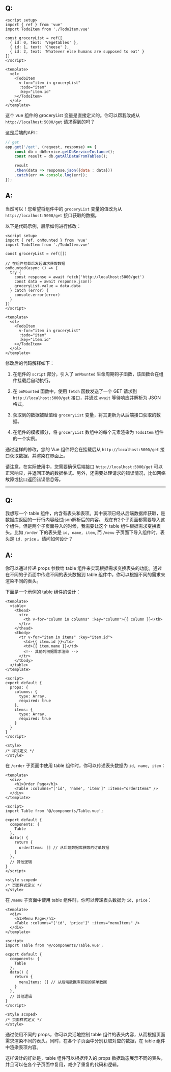 ## Q:

```vue
<script setup>
import { ref } from 'vue'
import TodoItem from './TodoItem.vue'

const groceryList = ref([
  { id: 0, text: 'Vegetables' },
  { id: 1, text: 'Cheese' },
  { id: 2, text: 'Whatever else humans are supposed to eat' }
])
</script>

<template>
  <ol>
    <TodoItem
      v-for="item in groceryList"
      :todo="item"
      :key="item.id"
    ></TodoItem>
  </ol>
</template>
```

这个 vue 组件的 groceryList 变量是直接定义的。你可以帮我改成从 `http://localhost:5000/get` 请求得到的吗？

这是后端的API：

```js
// get
app.get('/get', (request, response) => {
    const db = dbService.getDbServiceInstance();
    const result = db.getAllDataFromTables();

    result
    .then(data => response.json({data : data}))
    .catch(err => console.log(err));
});
```

## A:

当然可以！您希望将组件中的 `groceryList` 变量的值改为从 `http://localhost:5000/get` 接口获取的数据。

以下是代码示例，展示如何进行修改：

```vue
<script setup>
import { ref, onMounted } from 'vue'
import TodoItem from './TodoItem.vue'

const groceryList = ref([])

// 在组件挂载后发起请求获取数据
onMounted(async () => {
  try {
    const response = await fetch('http://localhost:5000/get')
    const data = await response.json()
    groceryList.value = data.data
  } catch (error) {
    console.error(error)
  }
})
</script>

<template>
  <ol>
    <TodoItem
      v-for="item in groceryList"
      :todo="item"
      :key="item.id"
    ></TodoItem>
  </ol>
</template>
```

修改后的代码解释如下：

1. 在组件的 `script` 部分，引入了 `onMounted` 生命周期钩子函数，该函数会在组件挂载后自动执行。

2. 在 `onMounted` 函数中，使用 `fetch` 函数发送了一个 GET 请求到 `http://localhost:5000/get` 接口，并通过 `await` 等待响应并解析为 JSON 格式。

3. 获取到的数据被赋值给 `groceryList` 变量，将其更新为从后端接口获取的数据。

4. 在组件的模板部分，将 `groceryList` 数组中的每个元素渲染为 `TodoItem` 组件的一个实例。

通过这样的修改，您的 Vue 组件将会在挂载后从 `http://localhost:5000/get` 接口获取数据，并渲染在界面上。

请注意，在实际使用中，您需要确保后端接口 `http://localhost:5000/get` 可以正常响应，并返回正确的数据格式。另外，还需要处理请求的错误情况，比如网络故障或接口返回错误信息等。

---

## Q:

我想写一个 table 组件，内含有表头和表项。其中表项已经从后端数据库获取，是数据库返回的一行行内容经过json解析后的内容。
现在有2个子页面都需要导入这个组件，但是两个子页面导入的时候，我需要让这个 table 组件根据需求变换表头。比如 `/order` 下的表头是 `id, name, item`, 而 `/menu` 子页面下导入组件时，表头是 `id, price` 。请问如何设计？

## A:

你可以通过传递 props 参数给 table 组件来实现根据需求变换表头的功能。通过在不同的子页面中传递不同的表头数据到 table 组件中，你可以根据不同的需求来渲染不同的表头。

下面是一个示例的 table 组件的设计：

```vue
<template>
  <table>
    <thead>
      <tr>
        <th v-for="column in columns" :key="column">{{ column }}</th>
      </tr>
    </thead>
    <tbody>
      <tr v-for="item in items" :key="item.id">
        <td>{{ item.id }}</td>
        <td>{{ item.name }}</td>
        <!-- 其他列根据需求渲染 -->
      </tr>
    </tbody>
  </table>
</template>

<script>
export default {
  props: {
    columns: {
      type: Array,
      required: true
    },
    items: {
      type: Array,
      required: true
    }
  }
}
</script>

<style>
/* 样式定义 */
</style>
```

在 `/order` 子页面中使用 table 组件时，你可以传递表头数据为 `id, name, item`：

```vue
<template>
  <div>
    <h1>Order Page</h1>
    <Table :columns="['id', 'name', 'item']" :items="orderItems" />
  </div>
</template>

<script>
import Table from '@/components/Table.vue';

export default {
  components: {
    Table
  },
  data() {
    return {
      orderItems: [] // 从后端数据库获取的订单数据
    }
  },
  // 其他逻辑
}
</script>

<style scoped>
/* 页面样式定义 */
</style>
```

在 `/menu` 子页面中使用 table 组件时，你可以传递表头数据为 `id, price`：

```vue
<template>
  <div>
    <h1>Menu Page</h1>
    <Table :columns="['id', 'price']" :items="menuItems" />
  </div>
</template>

<script>
import Table from '@/components/Table.vue';

export default {
  components: {
    Table
  },
  data() {
    return {
      menuItems: [] // 从后端数据库获取的菜单数据
    }
  },
  // 其他逻辑
}
</script>

<style scoped>
/* 页面样式定义 */
</style>
```

通过使用不同的 props，你可以灵活地控制 table 组件的表头内容，从而根据页面需求渲染不同的表头。同时，在各个子页面中分别获取对应的数据，在 table 组件中渲染表项内容。

这样设计的好处是，table 组件可以根据传入的 props 数据动态展示不同的表头，并且可以在各个子页面中复用，减少了重复的代码和逻辑。